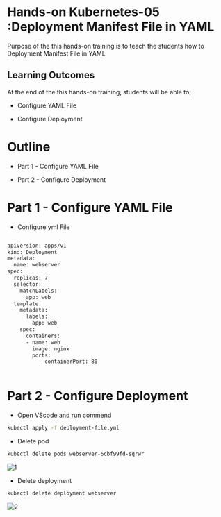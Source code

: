 # Hands-on Kubernetes-05 :Deployment Manifest File in YAML
 

Purpose of the this hands-on training is to teach the students how to Deployment Manifest File in YAML 

## Learning Outcomes

At the end of the this hands-on training, students will be able to;

-  Configure YAML File

-  Configure Deployment


# Outline
- Part 1 -  Configure YAML File

- Part 2 -  Configure Deployment


# Part 1 - Configure YAML File

- Configure yml File 

```bash

apiVersion: apps/v1
kind: Deployment
metadata:
  name: webserver
spec:
  replicas: 7
  selector:
    matchLabels:
      app: web
  template:
    metadata:
      labels:
        app: web
    spec:
      containers:
      - name: web
        image: nginx
        ports:
          - containerPort: 80
      
```

# Part 2 - Configure Deployment

- Open VScode and run commend   

```bash
kubectl apply -f deployment-file.yml
```

- Delete pod

```bash
kubectl delete pods webserver-6cbf99fd-sqrwr
```
![1](https://user-images.githubusercontent.com/111190149/233866228-e8f734bb-902e-4944-a0d6-6ecf807d9c1f.jpg)


- Delete deployment 

```bash
kubectl delete deployment webserver
```
![2](https://user-images.githubusercontent.com/111190149/233866235-18b98fd9-bfe8-4192-b726-186a0f5f4f25.jpg)
